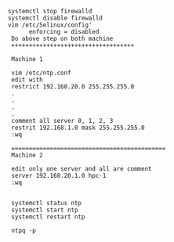                         systemctl stop firewalld
                        systemctl disable firewalld
                        vim /etc/Selinux/config'
                              enforcing = disabled
                         Do above step on both machine
                         +++++++++++++++++++++++++++++++++++
                         
                         Machine 1
                         
                         vim /etc/ntp.conf
                         edit with
                         restrict 192.168.20.0 255.255.255.0
                         .
                         .
                         .
                         .
                         comment all server 0, 1, 2, 3
                         restrit 192.168.1.0 mask 255.255.255.0
                         :wq
                         
                         ============================================
                         Machine 2
                         
                         edit only one server and all are comment
                         server 192.168.20.1.0 hpc-1
                         :wq 
                         
                         
                         systemctl status ntp
                         systemctl start ntp
                         systemctl restart ntp
                         
                         ntpq -p 
                         
